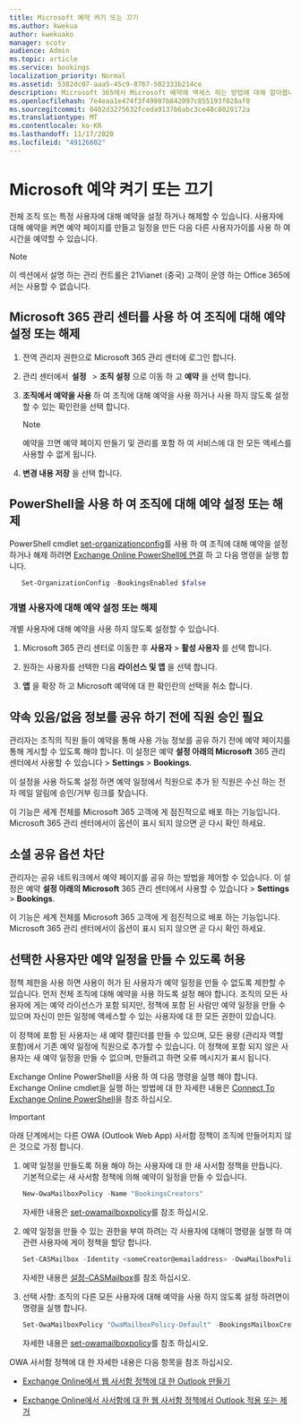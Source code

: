 ```yaml
---
title: Microsoft 예약 켜기 또는 끄기
ms.author: kwekua
author: kwekuako
manager: scotv
audience: Admin
ms.topic: article
ms.service: bookings
localization_priority: Normal
ms.assetid: 5382dc07-aaa5-45c9-8767-502333b214ce
description: Microsoft 365에서 Microsoft 예약에 액세스 하는 방법에 대해 알아봅니다.
ms.openlocfilehash: 7e4eaa1e474f3f49807b842097c855193f028af0
ms.sourcegitcommit: 0402d3275632fceda9137b6abc3ce48c8020172a
ms.translationtype: MT
ms.contentlocale: ko-KR
ms.lasthandoff: 11/17/2020
ms.locfileid: "49126602"
---
```

# <a name="turn-microsoft-bookings-on-or-off"></a>Microsoft 예약 켜기 또는 끄기

전체 조직 또는 특정 사용자에 대해 예약을 설정 하거나 해제할 수 있습니다. 사용자에 대해 예약을 켜면 예약 페이지를 만들고 일정을 만든 다음 다른 사용자가이를 사용 하 여 시간을 예약할 수 있습니다.

> [!NOTE]
> 이 섹션에서 설명 하는 관리 컨트롤은 21Vianet (중국) 고객이 운영 하는 Office 365에서는 사용할 수 없습니다.

## <a name="turn-bookings-on-or-off-for-your-organization-using-the-microsoft-365-admin-center"></a>Microsoft 365 관리 센터를 사용 하 여 조직에 대해 예약 설정 또는 해제

1. 전역 관리자 권한으로 Microsoft 365 관리 센터에 로그인 합니다.

2. 관리 센터에서  **설정**   \> **조직 설정** 으로 이동 하 고 **예약** 을 선택 합니다.

3. **조직에서 예약을 사용** 하 여 조직에 대해 예약을 사용 하거나 사용 하지 않도록 설정할 수 있는 확인란을 선택 합니다.

   > [!NOTE]
   > 예약을 끄면 예약 페이지 만들기 및 관리를 포함 하 여 서비스에 대 한 모든 액세스를 사용할 수 없게 됩니다.

4. **변경 내용 저장** 을 선택 합니다.

## <a name="turn-bookings-on-or-off-for-your-organization-using-powershell"></a>PowerShell을 사용 하 여 조직에 대해 예약 설정 또는 해제

PowerShell cmdlet [set-organizationconfig](https://docs.microsoft.com/powershell/module/exchange/set-organizationconfig)를 사용 하 여 조직에 대해 예약을 설정 하거나 해제 하려면 [Exchange Online PowerShell에 연결](https://docs.microsoft.com/powershell/exchange/connect-to-exchange-online-powershell) 하 고 다음 명령을 실행 합니다.

```PowerShell
   Set-OrganizationConfig -BookingsEnabled $false
```

### <a name="turn-bookings-on-or-off-for-individual-users"></a>개별 사용자에 대해 예약 설정 또는 해제

개별 사용자에 대해 예약을 사용 하지 않도록 설정할 수 있습니다.

1. Microsoft 365 관리 센터로 이동한 후 **사용자** \> **활성 사용자** 를 선택 합니다.

1. 원하는 사용자를 선택한 다음 **라이선스 및 앱** 을 선택 합니다.

1. **앱** 을 확장 하 고 Microsoft 예약에 대 한 확인란의 선택을 취소 합니다.

## <a name="require-staff-approvals-before-sharing-freebusy-information"></a>약속 있음/없음 정보를 공유 하기 전에 직원 승인 필요

관리자는 조직의 직원 들이 예약을 통해 사용 가능 정보를 공유 하기 전에 예약 페이지를 통해 게시할 수 있도록 해야 합니다. 이 설정은 예약 **설정 아래의 Microsoft** 365 관리 센터에서 사용할 수 있습니다 \> **Settings** \> **Bookings**.

이 설정을 사용 하도록 설정 하면 예약 일정에서 직원으로 추가 된 직원은 수신 하는 전자 메일 알림에 승인/거부 링크를 찾습니다.

이 기능은 세계 전체를 Microsoft 365 고객에 게 점진적으로 배포 하는 기능입니다. Microsoft 365 관리 센터에서이 옵션이 표시 되지 않으면 곧 다시 확인 하세요.

## <a name="block-social-sharing-options"></a>소셜 공유 옵션 차단

관리자는 공유 네트워크에서 예약 페이지를 공유 하는 방법을 제어할 수 있습니다. 이 설정은 예약 **설정 아래의 Microsoft** 365 관리 센터에서 사용할 수 있습니다 \> **Settings** \> **Bookings**.

이 기능은 세계 전체를 Microsoft 365 고객에 게 점진적으로 배포 하는 기능입니다. Microsoft 365 관리 센터에서이 옵션이 표시 되지 않으면 곧 다시 확인 하세요.

## <a name="allow-only-selected-users-to-create-bookings-calendars"></a>선택한 사용자만 예약 일정을 만들 수 있도록 허용

정책 제한을 사용 하면 사용이 허가 된 사용자가 예약 일정을 만들 수 없도록 제한할 수 있습니다. 먼저 전체 조직에 대해 예약을 사용 하도록 설정 해야 합니다. 조직의 모든 사용자에 게는 예약 라이선스가 포함 되지만, 정책에 포함 된 사람만 예약 일정을 만들 수 있으며 자신이 만든 일정에 액세스할 수 있는 사용자에 대 한 모든 권한이 있습니다.

이 정책에 포함 된 사용자는 새 예약 캘린더를 만들 수 있으며, 모든 용량 (관리자 역할 포함)에서 기존 예약 일정에 직원으로 추가할 수 있습니다. 이 정책에 포함 되지 않은 사용자는 새 예약 일정을 만들 수 없으며, 만들려고 하면 오류 메시지가 표시 됩니다.

Exchange Online PowerShell을 사용 하 여 다음 명령을 실행 해야 합니다. Exchange Online cmdlet을 실행 하는 방법에 대 한 자세한 내용은 [Connect To Exchange Online PowerShell](https://docs.microsoft.com/powershell/exchange/connect-to-exchange-online-powershell)을 참조 하십시오.

> [!IMPORTANT]
> 아래 단계에서는 다른 OWA (Outlook Web App) 사서함 정책이 조직에 만들어지지 않은 것으로 가정 합니다.

1. 예약 일정을 만들도록 허용 해야 하는 사용자에 대 한 새 사서함 정책을 만듭니다. 기본적으로는 새 사서함 정책에 의해 예약이 일정을 만들 수 있습니다.

   ```PowerShell
   New-OwaMailboxPolicy -Name "BookingsCreators"
   ```

   자세한 내용은 [set-owamailboxpolicy](https://docs.microsoft.com/powershell/module/exchange/new-owamailboxpolicy)를 참조 하십시오.

2. 예약 일정을 만들 수 있는 권한을 부여 하려는 각 사용자에 대해이 명령을 실행 하 여 관련 사용자에 게이 정책을 할당 합니다.

   ```PowerShell
   Set-CASMailbox -Identity <someCreator@emailaddress> -OwaMailboxPolicy "BookingsCreators"
   ```

   자세한 내용은 [설정-CASMailbox](https://docs.microsoft.com/powershell/module/exchange/set-casmailbox)를 참조 하십시오.

3. 선택 사항: 조직의 다른 모든 사용자에 대해 예약을 사용 하지 않도록 설정 하려면이 명령을 실행 합니다.

   ```PowerShell
   Set-OwaMailboxPolicy "OwaMailboxPolicy-Default" -BookingsMailboxCreationEnabled:$false
   ```

   자세한 내용은 [set-owamailboxpolicy](https://docs.microsoft.com/powershell/module/exchange/set-owamailboxpolicy)를 참조 하십시오.

OWA 사서함 정책에 대 한 자세한 내용은 다음 항목을 참조 하십시오.

- [Exchange Online에서 웹 사서함 정책에 대 한 Outlook 만들기](https://docs.microsoft.com/exchange/clients-and-mobile-in-exchange-online/outlook-on-the-web/create-outlook-web-app-mailbox-policy)

- [Exchange Online에서 사서함에 대 한 웹 사서함 정책에서 Outlook 적용 또는 제거](https://docs.microsoft.com/exchange/clients-and-mobile-in-exchange-online/outlook-on-the-web/create-outlook-web-app-mailbox-policy)
